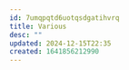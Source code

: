 ```yaml
---
id: 7umqpqtd6uotqsdgatihvrq
title: Various
desc: ""
updated: 2024-12-15T22:35
created: 1641856212990
---
```


